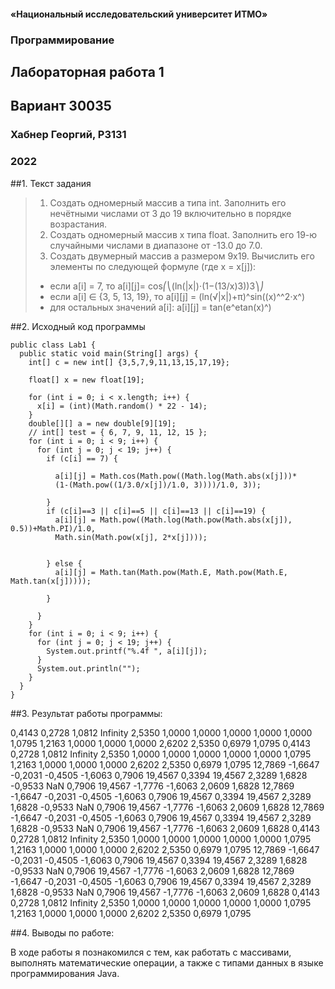 <!-- # Отчет по лабораторной работе №1 -->
#### «Национальный исследовательский университет ИТМО»
### Программирование
## Лабораторная работа 1
## Вариант 30035
### Хабнер Георгий, P3131
###  2022

##1. Текст задания

> 1. Создать одномерный массив a типа int. Заполнить его нечётными числами от 3 до 19 включительно в порядке возрастания.
> 2. Создать одномерный массив x типа float. Заполнить его 19-ю случайными числами в диапазоне от -13.0 до 7.0.
> 3. Создать двумерный массив a размером 9x19. Вычислить его элементы по следующей формуле (где x = x[j]):
> - если a[i] = 7, то a[i][j]= cos⎛⎝(ln(|x|)⋅(1−(13/x)3))3⎞⎠
> - если a[i] ∈ {3, 5, 13, 19}, то a[i][j] = (ln(√|x|)+π)^sin((x)^^2⋅x^)
> - для остальных значений a[i]: a[i][j] = tan(e^etan(x)^) 
> 
<div style="page-break-after: always;"></div>

##2. Исходный код программы

    public class Lab1 {
      public static void main(String[] args) {
        int[] c = new int[] {3,5,7,9,11,13,15,17,19};

        float[] x = new float[19];

        for (int i = 0; i < x.length; i++) {
          x[i] = (int)(Math.random() * 22 - 14);
        }
        double[][] a = new double[9][19];
        // int[] test = { 6, 7, 9, 11, 12, 15 };
        for (int i = 0; i < 9; i++) {
          for (int j = 0; j < 19; j++) {
            if (c[i] == 7) {
              
              a[i][j] = Math.cos(Math.pow((Math.log(Math.abs(x[j]))*
              (1-(Math.pow((1/3.0/x[j])/1.0, 3))))/1.0, 3));
              
            }
            if (c[i]==3 || c[i]==5 || c[i]==13 || c[i]==19) {
              a[i][j] = Math.pow((Math.log(Math.pow(Math.abs(x[j]), 0.5))+Math.PI)/1.0, 
              Math.sin(Math.pow(x[j], 2*x[j])));
              

            } else {
              a[i][j] = Math.tan(Math.pow(Math.E, Math.pow(Math.E, Math.tan(x[j]))));

            }

          }
        }
        for (int i = 0; i < 9; i++) {
          for (int j = 0; j < 19; j++) {
            System.out.printf("%.4f ", a[i][j]);
          }
          System.out.println("");
        }
      }
    }





<div style="page-break-after: always;"></div>

##3. Результат работы программы:

0,4143 0,2728 1,0812 Infinity 2,5350 1,0000 1,0000 1,0000 1,0000 1,0000 1,0795 1,2163 1,0000 1,0000 1,0000 2,6202 2,5350 0,6979 1,0795 
0,4143 0,2728 1,0812 Infinity 2,5350 1,0000 1,0000 1,0000 1,0000 1,0000 1,0795 1,2163 1,0000 1,0000 1,0000 2,6202 2,5350 0,6979 1,0795
12,7869 -1,6647 -0,2031 -0,4505 -1,6063 0,7906 19,4567 0,3394 19,4567 2,3289 1,6828 -0,9533 NaN 0,7906 19,4567 -1,7776 -1,6063 2,0609 1,6828 
12,7869 -1,6647 -0,2031 -0,4505 -1,6063 0,7906 19,4567 0,3394 19,4567 2,3289 1,6828 -0,9533 NaN 0,7906 19,4567 -1,7776 -1,6063 2,0609 1,6828
12,7869 -1,6647 -0,2031 -0,4505 -1,6063 0,7906 19,4567 0,3394 19,4567 2,3289 1,6828 -0,9533 NaN 0,7906 19,4567 -1,7776 -1,6063 2,0609 1,6828
0,4143 0,2728 1,0812 Infinity 2,5350 1,0000 1,0000 1,0000 1,0000 1,0000 1,0795 1,2163 1,0000 1,0000 1,0000 2,6202 2,5350 0,6979 1,0795 
12,7869 -1,6647 -0,2031 -0,4505 -1,6063 0,7906 19,4567 0,3394 19,4567 2,3289 1,6828 -0,9533 NaN 0,7906 19,4567 -1,7776 -1,6063 2,0609 1,6828
12,7869 -1,6647 -0,2031 -0,4505 -1,6063 0,7906 19,4567 0,3394 19,4567 2,3289 1,6828 -0,9533 NaN 0,7906 19,4567 -1,7776 -1,6063 2,0609 1,6828
0,4143 0,2728 1,0812 Infinity 2,5350 1,0000 1,0000 1,0000 1,0000 1,0000 1,0795 1,2163 1,0000 1,0000 1,0000 2,6202 2,5350 0,6979 1,0795

##4. Выводы по работе:

В ходе работы я познакомился с тем, как работать с массивами, выполнять математические операции, а также с типами данных в языке программирования Java.